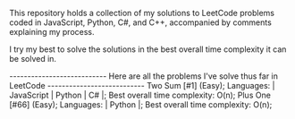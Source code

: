 This repository holds a collection of my solutions to LeetCode problems coded in JavaScript, Python, C#, and C++, accompanied by comments explaining my process.

I try my best to solve the solutions in the best overall time complexity it can be solved in. 


--------------------------- Here are all the problems I've solve thus far in LeetCode ---------------------------
Two Sum [#1] (Easy); Languages: | JavaScript | Python | C# |; Best overall time complexity: O(n);
Plus One [#66] (Easy); Languages: | Python |; Best overall time complexity: O(n);
